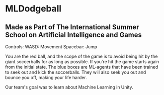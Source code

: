 # MLDodgeball
## Made as Part of The International Summer School on Artificial Intelligence and Games

Controls:
WASD: Movement
Spacebar: Jump

You are the red ball, and the scope of the game is to avoid being hit by the giant soccerballs for as long as possible.
If you're hit the game starts again from the initial state.
The blue boxes are ML-agents that have been trained to seek out and kick the soccerballs. They will also seek you out and bounce you off, making your life harder.

Our team's goal was to learn about Machine Learning in Unity.
